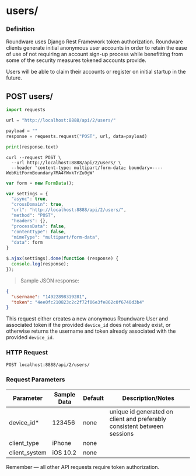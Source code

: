 # users/

### Definition
Roundware uses Django Rest Framework token authorization. Roundware clients generate initial anonymous user accounts in order to retain the ease of use of not requiring an account sign-up process while benefitting from some of the security measures tokened accounts provide.

Users will be able to claim their accounts or register on initial startup in the future.

## POST users/

```python
import requests

url = "http://localhost:8888/api/2/users/"

payload = ""
response = requests.request("POST", url, data=payload)

print(response.text)
```

```shell
curl --request POST \
  --url http://localhost:8888/api/2/users/ \
  --header 'content-type: multipart/form-data; boundary=----WebKitFormBoundary7MA4YWxkTrZu0gW'
```

```javascript
var form = new FormData();

var settings = {
  "async": true,
  "crossDomain": true,
  "url": "http://localhost:8888/api/2/users/",
  "method": "POST",
  "headers": {},
  "processData": false,
  "contentType": false,
  "mimeType": "multipart/form-data",
  "data": form
}

$.ajax(settings).done(function (response) {
  console.log(response);
});
```

> Sample JSON response:

```json
{
  "username": "14922898319281",
  "token": "4ee0fc210823c2c2f72f06e3fe862c0f6740d3b4"
}
```

This request either creates a new anonymous Roundware User and associated token if the provided `device_id` does not already exist, or otherwise returns the username and token already associated with the provided `device_id`.

### HTTP Request

`POST localhost:8888/api/2/users/`

### Request Parameters

Parameter | Sample Data | Default | Description/Notes
--------- | ----------- | ------- | -----------------
device_id* | 123456 | none | unique id generated on client and preferably consistent between sessions
client_type | iPhone | none |
client_system | iOS 10.2 | none |

<aside class="notice">
Remember — all other API requests require token authorization.
</aside>
